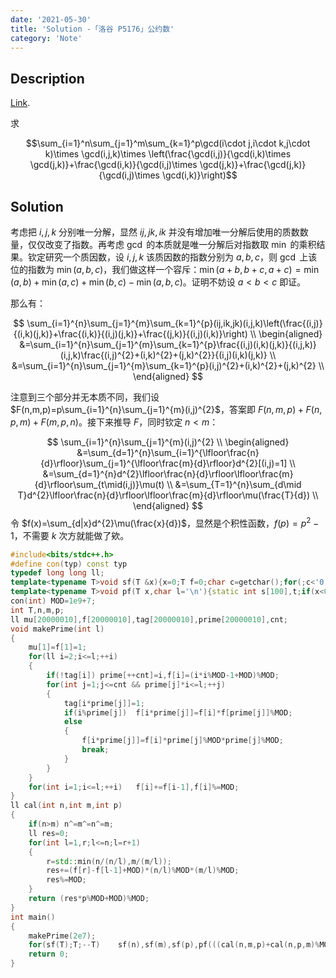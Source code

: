 ```yaml
---
date: '2021-05-30'
title: 'Solution -「洛谷 P5176」公约数'
category: 'Note'
---
```


## Description

[Link](https://www.luogu.com.cn/problem/P5176).

求

$$\sum_{i=1}^n\sum_{j=1}^m\sum_{k=1}^p\gcd(i\cdot j,i\cdot k,j\cdot k)\times \gcd(i,j,k)\times \left(\frac{\gcd(i,j)}{\gcd(i,k)\times \gcd(j,k)}+\frac{\gcd(i,k)}{\gcd(i,j)\times \gcd(j,k)}+\frac{\gcd(j,k)}{\gcd(i,j)\times \gcd(i,k)}\right)$$

## Solution

考虑把 $i,j,k$ 分别唯一分解，显然 $ij,jk,ik$ 并没有增加唯一分解后使用的质数数量，仅仅改变了指数。再考虑 $\gcd$ 的本质就是唯一分解后对指数取 $\min$ 的乘积结果。钦定研究一个质因数，设 $i,j,k$ 该质因数的指数分别为 $a,b,c$，则 $\gcd$ 上该位的指数为 $\min(a,b,c)$，我们做这样一个容斥：$\min(a+b,b+c,a+c)=\min(a,b)+\min(a,c)+\min(b,c)-\min(a,b,c)$。证明不妨设 $a<b<c$ 即证。

那么有：

$$
\sum_{i=1}^{n}\sum_{j=1}^{m}\sum_{k=1}^{p}(ij,ik,jk)(i,j,k)\left(\frac{(i,j)}{(i,k)(j,k)}+\frac{(i,k)}{(i,j)(j,k)}+\frac{(j,k)}{(i,j)(i,k)}\right) \\
\begin{aligned}
&=\sum_{i=1}^{n}\sum_{j=1}^{m}\sum_{k=1}^{p}\frac{(i,j)(i,k)(j,k)}{(i,j,k)}(i,j,k)\frac{(i,j)^{2}+(i,k)^{2}+(j,k)^{2}}{(i,j)(i,k)(j,k)} \\
&=\sum_{i=1}^{n}\sum_{j=1}^{m}\sum_{k=1}^{p}(i,j)^{2}+(i,k)^{2}+(j,k)^{2} \\
\end{aligned}
$$

注意到三个部分并无本质不同，我们设 $F(n,m,p)=p\sum_{i=1}^{n}\sum_{j=1}^{m}(i,j)^{2}$，答案即 $F(n,m,p)+F(n,p,m)+F(m,p,n)$。接下来推导 $F$，同时钦定 $n<m$：

$$
\sum_{i=1}^{n}\sum_{j=1}^{m}(i,j)^{2} \\
\begin{aligned}
&=\sum_{d=1}^{n}\sum_{i=1}^{\lfloor\frac{n}{d}\rfloor}\sum_{j=1}^{\lfloor\frac{m}{d}\rfloor}d^{2}[(i,j)=1] \\
&=\sum_{d=1}^{n}d^{2}\lfloor\frac{n}{d}\rfloor\lfloor\frac{m}{d}\rfloor\sum_{t\mid(i,j)}\mu(t) \\
&=\sum_{T=1}^{n}\sum_{d\mid T}d^{2}\lfloor\frac{n}{d}\rfloor\lfloor\frac{m}{d}\rfloor\mu(\frac{T}{d}) \\
\end{aligned}
$$
令 $f(x)=\sum_{d|x}d^{2}\mu(\frac{x}{d})$，显然是个积性函数，$f(p)=p^{2}-1$，不需要 $k$ 次方就能做了欸。

```cpp
#include<bits/stdc++.h>
#define con(typ) const typ
typedef long long ll;
template<typename T>void sf(T &x){x=0;T f=0;char c=getchar();for(;c<'0'||c>'9';c=getchar())if(c=='-')f=1;for(;c>='0'&&c<='9';c=getchar())x=(x<<3)+(x<<1)+(c^'0');if(f)x=-x;}
template<typename T>void pf(T x,char l='\n'){static int s[100],t;if(x<0)putchar('-'),x=-x;do s[++t]=x%10,x/=10;while(x);while(t)putchar(s[t--]^'0');putchar(l);}
con(int) MOD=1e9+7;
int T,n,m,p;
ll mu[20000010],f[20000010],tag[20000010],prime[20000010],cnt;
void makePrime(int l)
{
	mu[1]=f[1]=1;
	for(ll i=2;i<=l;++i)
	{
		if(!tag[i])	prime[++cnt]=i,f[i]=(i*i%MOD-1+MOD)%MOD;
		for(int j=1;j<=cnt && prime[j]*i<=l;++j)
		{
			tag[i*prime[j]]=1;
			if(i%prime[j])	f[i*prime[j]]=f[i]*f[prime[j]]%MOD;
			else
			{
				f[i*prime[j]]=f[i]*prime[j]%MOD*prime[j]%MOD;
				break;
			}
		}
	}
	for(int i=1;i<=l;++i)	f[i]+=f[i-1],f[i]%=MOD;
}
ll cal(int n,int m,int p)
{
	if(n>m)	n^=m^=n^=m;
	ll res=0;
	for(int l=1,r;l<=n;l=r+1)
	{
		r=std::min(n/(n/l),m/(m/l));
		res+=(f[r]-f[l-1]+MOD)*(n/l)%MOD*(m/l)%MOD;
		res%=MOD;
	}
	return (res*p%MOD+MOD)%MOD;
}
int main()
{
	makePrime(2e7);
	for(sf(T);T;--T)	sf(n),sf(m),sf(p),pf(((cal(n,m,p)+cal(n,p,m)%MOD)+cal(m,p,n))%MOD);
	return 0;
}
```